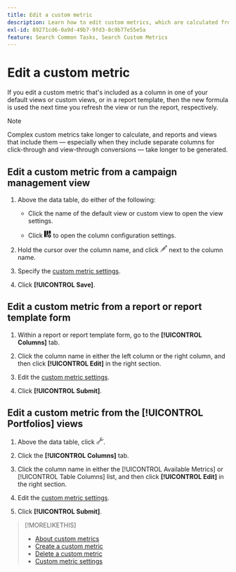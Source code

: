 ```yaml
---
title: Edit a custom metric
description: Learn how to edit custom metrics, which are calculated from standard metrics.
exl-id: 89271cd6-0a9d-49b7-9fd3-8c9b77e55e5a
feature: Search Common Tasks, Search Custom Metrics
---
```

# Edit a custom metric

If you edit a custom metric that's included as a column in one of your default views or custom views, or in a report template, then the new formula is used the next time you refresh the view or run the report, respectively.

>[!NOTE]
>
>Complex custom metrics take longer to calculate, and reports and views that include them &mdash; especially when they include separate columns for click-through and view-through conversions &mdash; take longer to be generated.

## Edit a custom metric from a campaign management view

1. Above the data table, do either of the following:

   * Click the name of the default view or custom view to open the view settings.
   
   * Click ![Custom Columns](/help/search-social-commerce/assets/custom-columns.png "Custom Columns") to open the column configuration settings.

1. Hold the cursor over the column name, and click ![Edit](/help/search-social-commerce/assets/edit.png "Edit") next to the column name.

1. Specify the [custom metric settings](custom-metric-settings.md).

1. Click **[!UICONTROL Save]**.

## Edit a custom metric from a report or report template form

1. Within a report or report template form, go to the **[!UICONTROL Columns]** tab.

1. Click the column name in either the left column or the right column, and then click **[!UICONTROL Edit]** in the right section.

1. Edit the [custom metric settings](custom-metric-settings.md).

1. Click **[!UICONTROL Submit]**.

## Edit a custom metric from the [!UICONTROL Portfolios] views

1. Above the data table, click ![Edit Selected View](/help/search-social-commerce/assets/view-settings.png "Edit Selected View").

1. Click the **[!UICONTROL Columns]** tab.
   
1. Click the column name in either the [!UICONTROL Available Metrics] or [!UICONTROL Table Columns] list, and then click **[!UICONTROL Edit]** in the right section.

1. Edit the [custom metric settings](custom-metric-settings.md).

1. Click **[!UICONTROL Submit]**.

>[!MORELIKETHIS]
>
>* [About custom metrics](custom-metric-about.md)
>* [Create a custom metric](custom-metric-create.md)
>* [Delete a custom metric](custom-metric-delete.md)
>* [Custom metric settings](custom-metric-settings.md)
